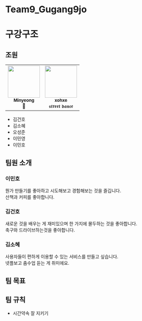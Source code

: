 # Team9_Gugang9jo

# 구강구조

## 조원

<table>
  <tr>
    <td align="center"><a href="https://github.com/Mminy62"><img src="https://avatars.githubusercontent.com/u/66752398?v=4" width="100px;" alt=""/><br /><sub><b>Minyeong</b></sub></a><br />📖</a></td>
    <td align="center"><a href="https://github.com/xohxe"><img src="https://avatars.githubusercontent.com/u/75136643?v=4" width="100px;" alt=""/><br /><sub><b>xohxe</b></sub></a><br />𝖘𝖙𝖗𝖊𝖊𝖙 𝖉𝖆𝖓𝖈𝖊 </a></td>
  </tr>
</table>

- 김건호
- 김소혜
- 오성준
- 이민영
- 이민호

## 팀원 소개

### 이민호

뭔가 만들기를 좋아하고 시도해보고 경험해보는 것을 즐깁니다. <br/>
산책과 커피를 좋아합니다.

### 김건호

새로운 것을 배우는 게 재미있으며 한 가지에 몰두하는 것을 좋아합니다. <br/>
축구와 드라이브하는것을 좋아합니다.

### 김소혜

사용자들이 편하게 이용할 수 있는 서비스를 만들고 싶습니다.  
넷플보고 춤수업 듣는 게 취미에요.

## 팀 목표

## 팀 규칙

- 시간약속 잘 지키기
